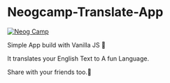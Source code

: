 # Neogcamp-Translate-App
[![Neog Camp](https://img.shields.io/badge/Neog-camp-brightgreen)]() 


Simple App build with Vanilla JS 🍨

It translates your English Text to A fun Language.

Share with your friends too.:handshake:
